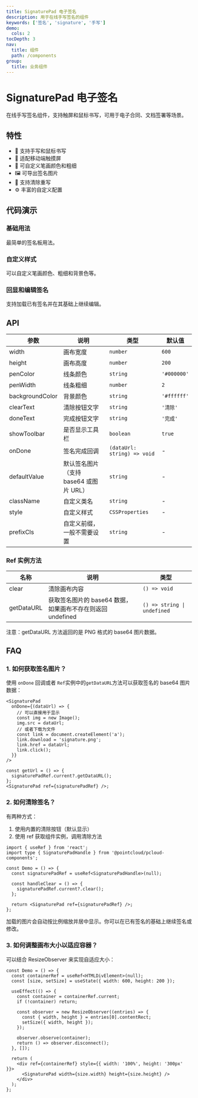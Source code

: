 ```yaml
---
title: SignaturePad 电子签名
description: 用于在线手写签名的组件
keywords: ['签名', 'signature', '手写']
demo:
  cols: 2
tocDepth: 3
nav:
  title: 组件
  path: /components
group:
  title: 业务组件
---
```


# SignaturePad 电子签名

在线手写签名组件，支持触屏和鼠标书写，可用于电子合同、文档签署等场景。

## 特性

- 📝 支持手写和鼠标书写
- 📱 适配移动端触摸屏
- 🎨 可自定义笔画颜色和粗细
- 🖼️ 可导出签名图片
- 🔄 支持清除重写
- ⚙️ 丰富的自定义配置

## 代码演示

### 基础用法

最简单的签名板用法。

<code src="./demos/demo1.tsx"></code>

### 自定义样式

可以自定义笔画颜色、粗细和背景色等。

<code src="./demos/demo2.tsx"></code>

### 回显和编辑签名

支持加载已有签名并在其基础上继续编辑。

<code src="./demos/demo3.tsx"></code>

## API

| 参数            | 说明                                   | 类型                        | 默认值      |
| --------------- | -------------------------------------- | --------------------------- | ----------- |
| width           | 画布宽度                               | `number`                    | `600`       |
| height          | 画布高度                               | `number`                    | `200`       |
| penColor        | 线条颜色                               | `string`                    | `'#000000'` |
| penWidth        | 线条粗细                               | `number`                    | `2`         |
| backgroundColor | 背景颜色                               | `string`                    | `'#ffffff'` |
| clearText       | 清除按钮文字                           | `string`                    | `'清除'`    |
| doneText        | 完成按钮文字                           | `string`                    | `'完成'`    |
| showToolbar     | 是否显示工具栏                         | `boolean`                   | `true`      |
| onDone          | 签名完成回调                           | `(dataUrl: string) => void` | -           |
| defaultValue    | 默认签名图片（支持 base64 或图片 URL） | `string`                    | -           |
| className       | 自定义类名                             | `string`                    | -           |
| style           | 自定义样式                             | `CSSProperties`             | -           |
| prefixCls       | 自定义前缀，一般不需要设置             | `string`                    | -           |

### Ref 实例方法

| 名称       | 说明                                                       | 类型                        |
| ---------- | ---------------------------------------------------------- | --------------------------- |
| clear      | 清除画布内容                                               | `() => void`                |
| getDataURL | 获取签名图片的 base64 数据，如果画布不存在则返回 undefined | `() => string \| undefined` |

注意：getDataURL 方法返回的是 PNG 格式的 base64 图片数据。

## FAQ

### 1. 如何获取签名图片？

使用 `onDone` 回调或者 `Ref`实例中的`getDataURL`方法可以获取签名的 base64 图片数据：

```tsx | pure
<SignaturePad
  onDone={(dataUrl) => {
    // 可以直接用于显示
    const img = new Image();
    img.src = dataUrl;
    // 或者下载为文件
    const link = document.createElement('a');
    link.download = 'signature.png';
    link.href = dataUrl;
    link.click();
  }}
/>
```

```tsx | pure
const getUrl = () => {
  signaturePadRef.current?.getDataURL();
};
<SignaturePad ref={signaturePadRef} />;
```

### 2. 如何清除签名？

有两种方式：

1. 使用内置的清除按钮（默认显示）
2. 使用 ref 获取组件实例，调用清除方法

```tsx | pure
import { useRef } from 'react';
import type { SignaturePadHandle } from '@pointcloud/pcloud-components';

const Demo = () => {
  const signaturePadRef = useRef<SignaturePadHandle>(null);

  const handleClear = () => {
    signaturePadRef.current?.clear();
  };

  return <SignaturePad ref={signaturePadRef} />;
};
```

加载的图片会自动按比例缩放并居中显示。你可以在已有签名的基础上继续签名或修改。

### 3. 如何调整画布大小以适应容器？

可以结合 ResizeObserver 来实现自适应大小：

```tsx | pure
const Demo = () => {
  const containerRef = useRef<HTMLDivElement>(null);
  const [size, setSize] = useState({ width: 600, height: 200 });

  useEffect(() => {
    const container = containerRef.current;
    if (!container) return;

    const observer = new ResizeObserver((entries) => {
      const { width, height } = entries[0].contentRect;
      setSize({ width, height });
    });

    observer.observe(container);
    return () => observer.disconnect();
  }, []);

  return (
    <div ref={containerRef} style={{ width: '100%', height: '300px' }}>
      <SignaturePad width={size.width} height={size.height} />
    </div>
  );
};
```
